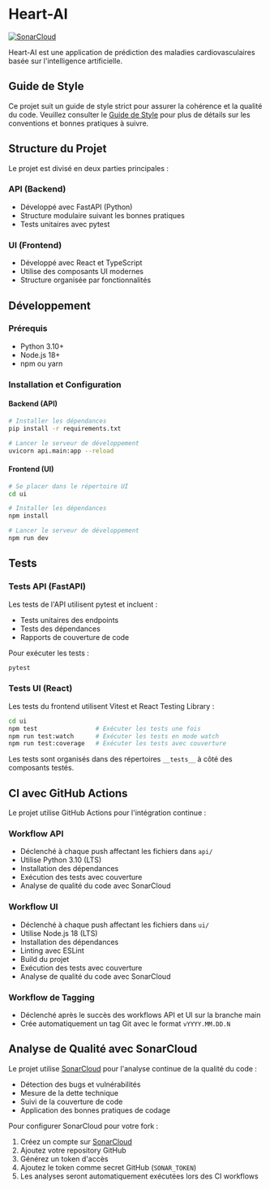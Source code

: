 # Heart-AI

[![SonarCloud](https://sonarcloud.io/images/project_badges/sonarcloud-white.svg)](https://sonarcloud.io/summary/new_code?id=heart-ia-app)

Heart-AI est une application de prédiction des maladies cardiovasculaires basée sur l'intelligence artificielle.

## Guide de Style

Ce projet suit un guide de style strict pour assurer la cohérence et la qualité du code. Veuillez consulter le [Guide de Style](STYLE_GUIDE.md) pour plus de détails sur les conventions et bonnes pratiques à suivre.

## Structure du Projet

Le projet est divisé en deux parties principales :

### API (Backend)

- Développé avec FastAPI (Python)
- Structure modulaire suivant les bonnes pratiques
- Tests unitaires avec pytest

### UI (Frontend)

- Développé avec React et TypeScript
- Utilise des composants UI modernes
- Structure organisée par fonctionnalités

## Développement

### Prérequis

- Python 3.10+
- Node.js 18+
- npm ou yarn

### Installation et Configuration

#### Backend (API)

```bash
# Installer les dépendances
pip install -r requirements.txt

# Lancer le serveur de développement
uvicorn api.main:app --reload
```

#### Frontend (UI)

```bash
# Se placer dans le répertoire UI
cd ui

# Installer les dépendances
npm install

# Lancer le serveur de développement
npm run dev
```

## Tests

### Tests API (FastAPI)

Les tests de l'API utilisent pytest et incluent :
- Tests unitaires des endpoints
- Tests des dépendances
- Rapports de couverture de code

Pour exécuter les tests :
```bash
pytest
```

### Tests UI (React)

Les tests du frontend utilisent Vitest et React Testing Library :
```bash
cd ui
npm test                # Exécuter les tests une fois
npm run test:watch      # Exécuter les tests en mode watch
npm run test:coverage   # Exécuter les tests avec couverture
```

Les tests sont organisés dans des répertoires `__tests__` à côté des composants testés.

## CI avec GitHub Actions

Le projet utilise GitHub Actions pour l'intégration continue :

### Workflow API
- Déclenché à chaque push affectant les fichiers dans `api/`
- Utilise Python 3.10 (LTS)
- Installation des dépendances
- Exécution des tests avec couverture
- Analyse de qualité du code avec SonarCloud

### Workflow UI
- Déclenché à chaque push affectant les fichiers dans `ui/`
- Utilise Node.js 18 (LTS)
- Installation des dépendances
- Linting avec ESLint
- Build du projet
- Exécution des tests avec couverture
- Analyse de qualité du code avec SonarCloud

### Workflow de Tagging
- Déclenché après le succès des workflows API et UI sur la branche main
- Crée automatiquement un tag Git avec le format `vYYYY.MM.DD.N`

## Analyse de Qualité avec SonarCloud

Le projet utilise [SonarCloud](https://sonarcloud.io) pour l'analyse continue de la qualité du code :

- Détection des bugs et vulnérabilités
- Mesure de la dette technique
- Suivi de la couverture de code
- Application des bonnes pratiques de codage

Pour configurer SonarCloud pour votre fork :

1. Créez un compte sur [SonarCloud](https://sonarcloud.io)
2. Ajoutez votre repository GitHub
3. Générez un token d'accès
4. Ajoutez le token comme secret GitHub (`SONAR_TOKEN`)
5. Les analyses seront automatiquement exécutées lors des CI workflows
